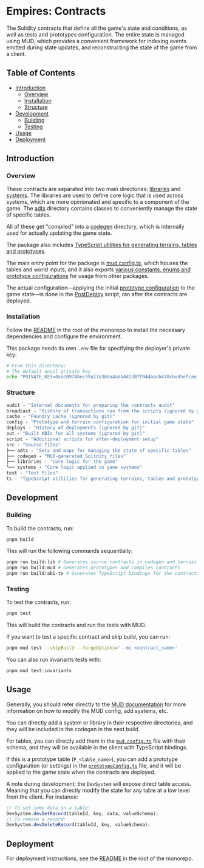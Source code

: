 # Empires: Contracts

The Solidity contracts that define all the game's state and conditions, as well as tests and prototypes configuration. The entire state is managed using MUD, which provides a convenient framework for indexing events emitted during state updates, and reconstructing the state of the game from a client.

## Table of Contents

- [Introduction](#introduction)
  - [Overview](#overview)
  - [Installation](#installation)
  - [Structure](#structure)
- [Development](#development)
  - [Building](#building)
  - [Testing](#testing)
- [Usage](#usage)
- [Deployment](#deployment)

## Introduction

### Overview

These contracts are separated into two main directories: [libraries](./src/libraries) and [systems](./src/systems). The libraries are used to define core logic that is used across systems, which are more opinionated and specific to a component of the game. The [adts](./src/adts) directory contains classes to conveniently manage the state of specific tables.

All of these get "compiled" into a [codegen](./src/codegen) directory, which is internally used for actually updating the game state.

The package also includes [TypeScript utilities for generating terrains, tables and prototypes](./ts).

The main entry point for the package is [mud.config.ts](./mud.config.ts), which houses the tables and world inputs, and it also exports [various constants, enums and prototype configurations](./config) for usage from other packages.

The actual configuration—applying the initial [prototype configuration](./config/prototypeConfig.ts) to the game state—is done in the [PostDeploy](./script/PostDeploy.s.sol) script, ran after the contracts are deployed.

### Installation

Follow the [README](../../README.md) in the root of the monorepo to install the necessary dependencies and configure the environment.

This package needs its own `.env` file for specifying the deployer's private key:

```bash
# From this directory:
# The default anvil private key
echo "PRIVATE_KEY=0xac0974bec39a17e36ba4a6b4d238ff944bacb478cbed5efcae784d7bf4f2ff80" >> .env
```

### Structure

```ml
audit - "Internal documents for preparing the contracts audit"
broadcast - "History of transactions ran from the scripts (ignored by git)"
cache - "Foundry cache (ignored by git)"
config - "Prototype and terrain configuration for initial game state"
deploys - "History of deployments (ignored by git)"
out - "Built ABIs for all systems (ignored by git)"
script - "Additional scripts for after-deployment setup"
src - "Source files"
├── adts - "Sets and maps for managing the state of specific tables"
├── codegen - "MUD-generated Solidity files"
├── libraries - "Core logic for the game"
└── systems - "Core logic applied to game systems"
test - "Test files"
ts - "TypeScript utilities for generating terrains, tables and prototypes"
```

## Development

### Building

To build the contracts, run:

```bash
pnpm build
```

This will run the following commands sequentially:

```bash
pnpm run build:lib # Generates source contracts in codegen and terrain
pnpm run build:mud # Generates prototypes and compiles contracts
pnpm run build:abi-ts # Generates TypeScript bindings for the contracts
```

### Testing

To test the contracts, run:

```bash
pnpm test
```

This will build the contracts and run the tests with MUD.

If you want to test a specific contract and skip build, you can run:

```bash
pnpm mud test --skipBuild --forgeOptions='--mc <contract_name>'
```

You can also run invariants tests with:

```bash
pnpm mud test:invariants
```

## Usage

Generally, you should refer directly to the [MUD documentation](https://mud.dev/introduction) for more information on how to modify the MUD config, add systems, etc.

You can directly add a system or library in their respective directories, and they will be included in the codegen in the next build.

For tables, you can directly add them in the [`mud.config.ts`](./mud.config.ts) file with their schema, and they will be available in the client with TypeScript bindings.

If this is a prototype table (`P_<table_name>`), you can add a prototype configuration (or settings) in the [`prototypeConfig.ts`](./config/prototypeConfig.ts) file, and it will be applied to the game state when the contracts are deployed.

A note during development; the `DevSystem` will expose direct table access. Meaning that you can directly modify the state for any table at a low level from the client. For instance:

```typescript
// To set some data on a table:
DevSystem.devSetRecord(tableId, key, data, valueSchema);
// To remove a record:
DevSystem.devDeleteRecord(tableId, key, valueSchema);
```

## Deployment

For deployment instructions, see the [README](../../README.md#deployment) in the root of the monorepo.
